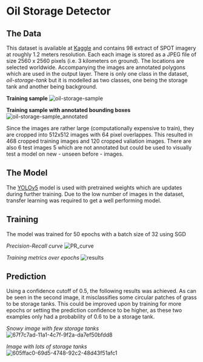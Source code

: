 # Oil Storage Detector

## The Data

This dataset is available at [Kaggle](https://www.kaggle.com/datasets/airbusgeo/airbus-oil-storage-detection-dataset) and contains 98 extract of SPOT imagery at roughly 1.2 meters resolution. Each each image is stored as a JPEG file of size 2560 x 2560 pixels (i.e. 3 kilometers on ground). The locations are selected worldwide. Accompanying the images are annotated polygons which are used in the output layer. There is only one class in the dataset, *oil-storage-tank* but it is modelled as two classes, one being the storage tank and another being background.

**Training sample**
![oil-storage-sample](https://user-images.githubusercontent.com/49917684/161306246-8cb6b416-cbd5-41d3-826a-f65789552cc3.jpg)

**Training sample with annotated bounding boxes**
![oil-storage-sample_annotated](https://user-images.githubusercontent.com/49917684/161306251-b7f00221-e27c-442e-82df-9c8c32f9b1b5.jpg)

Since the images are rather large (computationally expensive to train), they are cropped into 512x512 images with 64 pixel overlappes. This resulted in 468 cropped training images and 120 cropped valiation images. There are also 6 test images 5 which are not annotated but could be used to visually test a model on new - unseen before - images.


## The Model

The [YOLOv5](https://github.com/ultralytics/yolov5) model is used with pretrained weights which are updates during further training. Due to the low number of images in the dataset, transfer learning was required to get a well performing model.

## Training

The model was trained for 50 epochs with a batch size of 32 using SGD

*Precision-Recall curve*
![PR_curve](https://user-images.githubusercontent.com/49917684/161307349-95cfcc5f-a78a-460a-977a-3b96decfd51d.png)

*Training metrics over epochs*
![results](https://user-images.githubusercontent.com/49917684/161307450-9f2328d5-8d0f-4b9b-8b64-b9bb01b7aa50.png)

## Prediction

Using a confidence cutoff of 0.5, the following results was achieved. As can be seen in the second image, it misclassifies some circular patches of grass to be storage tanks. This could be improved upon by training for more epochs or setting the prediction confidence to be higher, as these two examples only had a probability of 0.6 to be a storage tank.

*Snowy image with few storage tanks*
![67f7c7ad-11a1-4c7f-9f2a-da7ef50bfdd8](https://user-images.githubusercontent.com/49917684/161307579-8902d8c5-efac-477e-9a5d-fe44c0e3944b.jpg)

*Image with lots of storage tanks*
![605ffac0-69d5-4748-92c2-48d43f51afc1](https://user-images.githubusercontent.com/49917684/161307636-fdd5c996-4da2-4f2b-8e85-3afd580c91bb.jpg)


